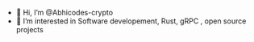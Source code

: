 - 👋 Hi, I’m @Abhicodes-crypto
- 👀 I’m interested in Software developement, Rust, gRPC , open source projects

<!---
Abhicodes-crypto/Abhicodes-crypto is a ✨ special ✨ repository because its `README.md` (this file) appears on your GitHub profile.
You can click the Preview link to take a look at your changes.
--->
